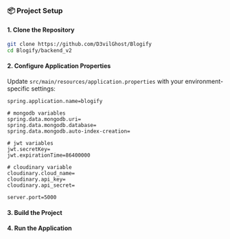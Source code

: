 
### 📦 Project Setup

#### 1. Clone the Repository

```bash
git clone https://github.com/D3vilGhost/Blogify
cd Blogify/backend_v2
```

#### 2. Configure Application Properties

Update `src/main/resources/application.properties` with your environment-specific settings:

```properties
spring.application.name=blogify

# mongodb variables
spring.data.mongodb.uri=
spring.data.mongodb.database=
spring.data.mongodb.auto-index-creation=

# jwt variables 
jwt.secretKey=
jwt.expirationTime=86400000

# cloudinary variable
cloudinary.cloud_name=
cloudinary.api_key=
cloudinary.api_secret=

server.port=5000
```

#### 3. Build the Project

#### 4. Run the Application

